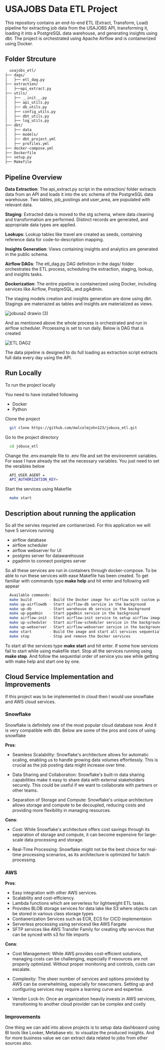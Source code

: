 
# USAJOBS Data ETL Project

This repository contains an end-to-end ETL (Extract, Transform, Load) pipeline for extracting job data from the USAJOBS API, transforming it, loading it into a PostgreSQL data warehouse, and generating insights using dbt. The project is orchestrated using Apache Airflow and is containerized using Docker.



## Folder Strcuture

```bash
  usajobs_etl/  
├── dags/    
│   ├── etl_dag.py
├── extraction/          
│   ├──api_extract.py
├── utils/          
│   ├── __init__.py
│   ├── api_utils.py
│   ├── db_utils.py
│   ├── config_utils.py
│   ├── dbt_utils.py
│   ├── log_utils.py
├── dbt/
│   ├── data
│   ├── models/
│   ├── dbt_project.yml
│   ├── profiles.yml
├── docker-compose.yml
├── Dockerfile          
├── setup.py
├── Makefile
```
## Pipeline Overview

**Data Extraction**: The api_extract.py script in the extraction/ folder extracts data from an API and loads it into the src schema of the PostgreSQL data warehouse. Two tables, job_postings and user_area, are populated with relevant data.

**Staging**: Extracted data is moved to the stg schema, where data cleaning and transformation are performed. Distinct records are generated, and appropriate data types are applied.

**Lookups**: Lookup tables like travel are created as seeds, containing reference data for code-to-description mapping.

**Insights Generation**: Views containing insights and analytics are generated in the public schema.

**Airflow DAGs**: The etl_dag.py DAG definition in the dags/ folder orchestrates the ETL process, scheduling the extraction, staging, lookup, and insights tasks.

**Dockerization**: The entire pipeline is containerized using Docker, including services like Airflow, PostgreSQL, and pgAdmin.

The staging models creation and insights generation are done using dbt. Stagings are materiazed as tables and insights are materialized as views.

![jobusa2 drawio (3)](https://github.com/malcolmjohn123/jobusa_etl/assets/20333666/7701ef5f-87e7-4c0f-8496-ae3542f8fcf7)

And as mentioned above the whole process is orchestrated and run in airflow scheduler. Prcoessing is set to run daily. Below is DAG that is created

![ETL DAG2](https://github.com/malcolmjohn123/jobusa_etl/assets/20333666/a3e77779-2e24-46a6-bd73-3c29723df22b)


The data pipeline is designed to do full loading as extraction script extracts full data every day using the API.
## Run Locally

To run the project locally

You need to have installed following

- Docker
- Python

Clone the project

```bash
  git clone https://github.com/malcolmjohn123/jobusa_etl.git
```

Go to the project directory

```bash
  cd jobusa_etl
```

Change the .env.example file to .env file and set the environemnt variables. For ease I have already the set the necessary variables. You just need to set the veraibles below

```bash
  API_USER_AGENT = 
  API_AUTHORIZATION_KEY= 
```

Start the services using Makefile

```bash
  make start
```


## Description about running the application

So all the servies requried are contianerized. For this application we will have 5 services running

- airflow database
- airflow scheduler
- airflow webserver for UI
- postgres server for datawarehouse
- pgadmin to connect postgres server

So all these services are run in containers through docker-compose. To be able to run these services with ease Makefile has been created. To get familiar with commands type **make help** and hit enter and following will appear

```bash
  Available commands:
  make build        - Build the Docker image for airflow with custom packages
  make up-airflowdb - Start airflow-db service in the background
  make up-db        - Start warehouse db service in the background
  make up-pgadmin   - Start pgadmin service in the background
  make airflow-init - Start airflow-init service to setup airflow image and create users
  make up-scheduler - Start airflow-scheduler service in the background
  make up-webserver - Start airflow-webserver service in the background
  make start        - Build the image and start all services sequentially
  make stop         - Stop and remove the Docker services
```

To start all the services type **make start** and hit enter. If some how services fail to start while using makefile start. Stop all the services running using **make stop**. And follow the sequential order of service you see while getting with make help and start one by one.

## Cloud Service Implementation and Improvements

If this project was to be implemented in cloud then I would use snowflake and AWS cloud services. 

### Snowflake

Snowflake is definitely one of the most popular cloud database now. And it is very compatible with dbt. 
Below are some of the pros and cons of using snowflake

**Pros**:

- Seamless Scalability: 
Snowflake's architecture allows for automatic scaling, enabling us to handle growing data volumes effortlessly. 
This is crucial as the job posting data might increase over time.

- Data Sharing and Collaboration: 
Snowflake's built-in data sharing capabilities make it easy to share data with external stakeholders securely. 
This could be useful if we want to collaborate with partners or other teams.

- Separation of Storage and Compute: 
Snowflake's unique architecture allows storage and compute to be decoupled, reducing costs and providing more flexibility in managing resources.

**Cons**:

- Cost: While Snowflake's architecture offers cost savings through its separation of storage and compute, it can become expensive for large-scale data processing and storage. 

- Real-Time Processing: Snowflake might not be the best choice for real-time processing scenarios, as its architecture is optimized for batch processing.

### AWS

**Pros**:

- Easy integration with other AWS services.
- Scalability and cost-efficiency.
- Lambda functions which are serverless for lightweight ETL tasks.
- Provides BLOB storage services for data lake like S3 where objects can be stored in various class storage types
- Contianerization Services such as ECR, ECS for CICD implementaion 
- Serverless processing using servicesd like AWS Fargate
- SFTP services like AWS Transfer Family for creating sftp services that can be synced with s3 for file imports


**Cons**:

- Cost Management: While AWS provides cost-efficient solutions, managing costs can be challenging, especially if resources are not properly optimized. Without proper monitoring and controls, costs can escalate.

- Complexity: The sheer number of services and options provided by AWS can be overwhelming, especially for newcomers. Setting up and configuring services may require a learning curve and expertise.

- Vendor Lock-In: Once an organization heavily invests in AWS services, transitioning to another cloud provider can be complex and costly

### Improvements
One thing we can add into above projects is to setup data dashboaord using BI tools like Looker, Metabase etc. to visualize the produced insights. And for more business value we can extract data related to jobs from other sources also.



